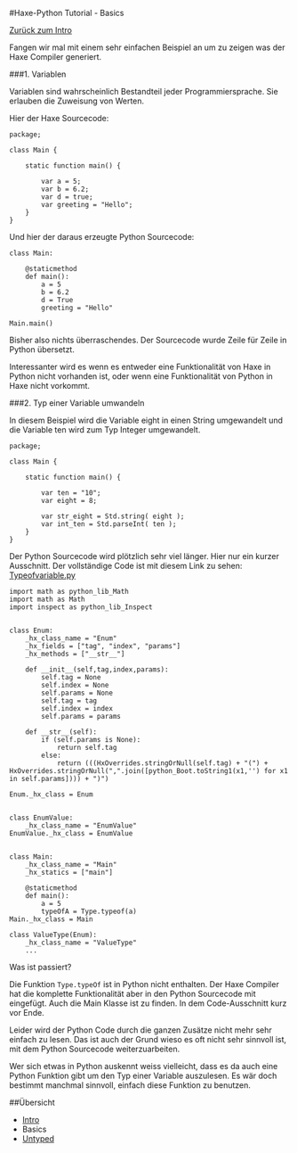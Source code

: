 #Haxe-Python Tutorial - Basics

[Zurück zum Intro]()

Fangen wir mal mit einem sehr einfachen Beispiel an um zu zeigen was der Haxe Compiler generiert.   

###1. Variablen

Variablen sind wahrscheinlich Bestandteil jeder Programmiersprache. Sie erlauben die Zuweisung von Werten.

Hier der Haxe Sourcecode:

    package;
    
    class Main {
    	
    	static function main() {
    		
    		var a = 5;
    		var b = 6.2;
    		var d = true;
    		var greeting = "Hello";
    	}
    }
                
Und hier der daraus erzeugte Python Sourcecode:    

    class Main:
    
    	@staticmethod
    	def main():
    		a = 5
    		b = 6.2
    		d = True
    		greeting = "Hello"
    
    Main.main()
    
Bisher also nichts überraschendes. Der Sourcecode wurde Zeile für Zeile in Python übersetzt.

Interessanter wird es wenn es entweder eine Funktionalität von Haxe in Python nicht vorhanden ist, oder wenn eine Funktionalität von Python in Haxe nicht vorkommt.

###2. Typ einer Variable umwandeln

In diesem Beispiel wird die Variable eight in einen String umgewandelt und die Variable ten wird zum Typ Integer umgewandelt.

    package;
    
    class Main {
    
    	static function main() {
    		
    		var ten = "10";
    		var eight = 8;
    		
    		var str_eight = Std.string( eight );
    		var int_ten = Std.parseInt( ten );
    	}
    }
    
    
Der Python Sourcecode wird plötzlich sehr viel länger. Hier nur ein kurzer Ausschnitt. Der vollständige Code ist mit diesem Link zu sehen: [Typeofvariable.py](https://github.com/ustutz/HaxePython_tutorial/blob/master/code/2_Type_of_variable/bin/Typeofvariable.py) 

    import math as python_lib_Math
    import math as Math
    import inspect as python_lib_Inspect
    
    
    class Enum:
    	_hx_class_name = "Enum"
    	_hx_fields = ["tag", "index", "params"]
    	_hx_methods = ["__str__"]
    
    	def __init__(self,tag,index,params):
    		self.tag = None
    		self.index = None
    		self.params = None
    		self.tag = tag
    		self.index = index
    		self.params = params
    
    	def __str__(self):
    		if (self.params is None):
    			return self.tag
    		else:
    			return (((HxOverrides.stringOrNull(self.tag) + "(") + HxOverrides.stringOrNull(",".join([python_Boot.toString1(x1,'') for x1 in self.params]))) + ")")
    
    Enum._hx_class = Enum
    
    
    class EnumValue:
    	_hx_class_name = "EnumValue"
    EnumValue._hx_class = EnumValue
    
    
    class Main:
    	_hx_class_name = "Main"
    	_hx_statics = ["main"]
    
    	@staticmethod
    	def main():
    		a = 5
    		typeOfA = Type.typeof(a)
    Main._hx_class = Main

    class ValueType(Enum):
    	_hx_class_name = "ValueType"
        ...

Was ist passiert?  

Die Funktion `Type.typeOf` ist in Python nicht enthalten. Der Haxe Compiler hat die komplette Funktionalität aber in den Python Sourcecode mit eingefügt. Auch die Main Klasse ist zu finden. In dem Code-Ausschnitt kurz vor Ende.

Leider wird der Python Code durch die ganzen Zusätze nicht mehr sehr einfach zu lesen. Das ist auch der Grund wieso es oft nicht sehr sinnvoll ist, mit dem Python Sourcecode weiterzuarbeiten.

Wer sich etwas in Python auskennt weiss vielleicht, dass es da auch eine Python Funktion gibt um den Typ einer Variable auszulesen. Es wär doch bestimmt manchmal sinnvoll, einfach diese Funktion zu benutzen.

        
##Übersicht

* [Intro]()
* Basics
* [Untyped]()
